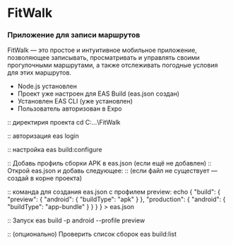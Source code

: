 <h1>FitWalk</h1>
<h3>Приложение для записи маршрутов  </h3>
FitWalk — это простое и интуитивное мобильное приложение, позволяющее записывать, просматривать и управлять своими прогулочными маршрутами, а также отслеживать погодные условия для этих маршрутов.

- Node.js установлен
- Проект уже настроен для EAS Build (eas.json создан)
- Установлен EAS CLI (уже установлен)
- Пользователь авторизован в Expo

:: директирия проекта
cd C:\...\FitWalk

:: авторизация
eas login

:: настройка
eas build:configure

:: Добавь профиль сборки APK в eas.json (если ещё не добавлен)
:: Открой eas.json и добавь следующее:
:: (если файл не существует — создай в корне проекта)

:: команда для создания eas.json с профилем preview:
echo {
  "build": {
    "preview": {
      "android": {
        "buildType": "apk"
      }
    },
    "production": {
      "android": {
        "buildType": "app-bundle"
      }
    }
  }
} > eas.json

:: Запуск
eas build -p android --profile preview

:: (опционально) Проверить список сборок
eas build:list
